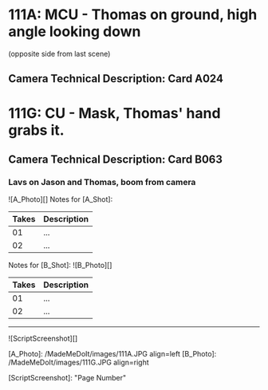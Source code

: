 # 111A: MCU - Thomas on ground, high angle looking down(opposite side from last scene)
## Camera Technical Description: Card A024

# 111G: CU - Mask, Thomas' hand grabs it.
## Camera Technical Description: Card B063

### Lavs on Jason and Thomas, boom from camera

![A_Photo][]
Notes for [A_Shot]: 

| Takes | Description |
|:---|:----|
| 01 | ... |
| 02 | ... |

Notes for [B_Shot]: 
![B_Photo][]

| Takes | Description |
|:---|:----|
| 01 | ... |
| 02 | ... |

----

![ScriptScreenshot][]


[A_Photo]:  /MadeMeDoIt/images/111A.JPG align=left
[B_Photo]:  /MadeMeDoIt/images/111G.JPG align=right

[ScriptScreenshot]: "Page Number"